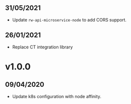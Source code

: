 ## 31/05/2021

- Update `rw-api-microservice-node` to add CORS support.

## 26/01/2021

- Replace CT integration library

# v1.0.0

## 09/04/2020

- Update k8s configuration with node affinity.
